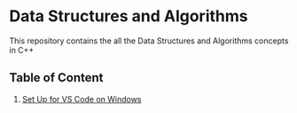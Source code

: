 # Data Structures and Algorithms

This repository contains the all the Data Structures and Algorithms concepts in C++

## Table of Content

1. [Set Up for VS Code on Windows](./1_setUp/README.md)
